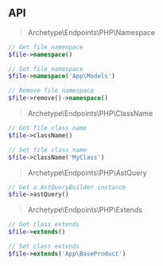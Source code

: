 
## API

> Archetype\Endpoints\PHP\Namespace
```php
// Get file namespace
$file->namespace()

// Set file namespace
$file->namespace('App\Models')

// Remove file namespace
$file->remove()->namespace()
```

> Archetype\Endpoints\PHP\ClassName
```php
// Get file class name
$file->className()

// Set file class name
$file->className('MyClass')
```

> Archetype\Endpoints\PHP\AstQuery
```php
// Get a AstQueryBuilder instance
$file->astQuery()
```

> Archetype\Endpoints\PHP\Extends
```php
// Get class extends
$file->extends()

// Set class extends
$file->extends('App\BaseProduct')
```